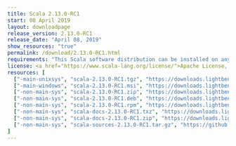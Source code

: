 ```yaml
---
title: Scala 2.13.0-RC1
start: 08 April 2019
layout: downloadpage
release_version: 2.13.0-RC1
release_date: "April 08, 2019"
show_resources: "true"
permalink: /download/2.13.0-RC1.html
requirements: "This Scala software distribution can be installed on any Unix-like or Windows system. It requires Java 8 or later, available <a href='http://www.java.com/'>here</a>."
license: <a href="https://www.scala-lang.org/license/">Apache License, Version 2.0</a>
resources: [
  ["-main-unixsys", "scala-2.13.0-RC1.tgz", "https://downloads.lightbend.com/scala/2.13.0-RC1/scala-2.13.0-RC1.tgz", "Mac OS X, Unix, Cygwin", "18.35M"],
  ["-main-windows", "scala-2.13.0-RC1.msi", "https://downloads.lightbend.com/scala/2.13.0-RC1/scala-2.13.0-RC1.msi", "Windows (msi installer)", "114.30M"],
  ["-non-main-sys", "scala-2.13.0-RC1.zip", "https://downloads.lightbend.com/scala/2.13.0-RC1/scala-2.13.0-RC1.zip", "Windows", "18.39M"],
  ["-non-main-sys", "scala-2.13.0-RC1.deb", "https://downloads.lightbend.com/scala/2.13.0-RC1/scala-2.13.0-RC1.deb", "Debian", "579.65M"],
  ["-non-main-sys", "scala-2.13.0-RC1.rpm", "https://downloads.lightbend.com/scala/2.13.0-RC1/scala-2.13.0-RC1.rpm", "RPM package", "114.69M"],
  ["-non-main-sys", "scala-docs-2.13.0-RC1.txz", "https://downloads.lightbend.com/scala/2.13.0-RC1/scala-docs-2.13.0-RC1.txz", "API docs", "48.48M"],
  ["-non-main-sys", "scala-docs-2.13.0-RC1.zip", "https://downloads.lightbend.com/scala/2.13.0-RC1/scala-docs-2.13.0-RC1.zip", "API docs", "99.25M"],
  ["-non-main-sys", "scala-sources-2.13.0-RC1.tar.gz", "https://github.com/scala/scala/archive/v2.13.0-RC1.tar.gz", "Sources", "6.88M"]
]
---
```


